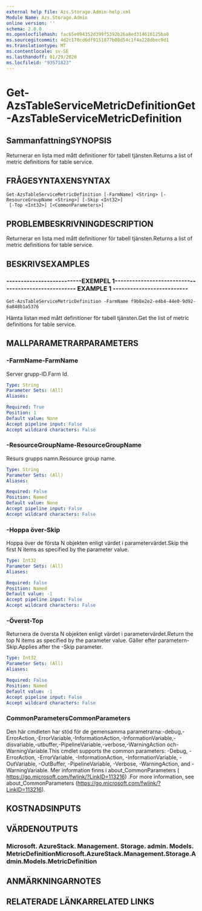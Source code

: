```yaml
---
external help file: Azs.Storage.Admin-help.xml
Module Name: Azs.Storage.Admin
online version: ''
schema: 2.0.0
ms.openlocfilehash: fac65e094352d399f5392b26a8ed314616125ba0
ms.sourcegitcommit: 4d2c178cd6df9151877b08d54c1f4a228dbec9d1
ms.translationtype: MT
ms.contentlocale: sv-SE
ms.lasthandoff: 01/29/2020
ms.locfileid: "93571823"
---
```

# <span data-ttu-id="c1635-101">Get-AzsTableServiceMetricDefinition</span><span class="sxs-lookup"><span data-stu-id="c1635-101">Get-AzsTableServiceMetricDefinition</span></span>

## <span data-ttu-id="c1635-102">Sammanfattning</span><span class="sxs-lookup"><span data-stu-id="c1635-102">SYNOPSIS</span></span>
<span data-ttu-id="c1635-103">Returnerar en lista med mått definitioner för tabell tjänsten.</span><span class="sxs-lookup"><span data-stu-id="c1635-103">Returns a list of metric definitions for table service.</span></span>

## <span data-ttu-id="c1635-104">FRÅGESYNTAXEN</span><span class="sxs-lookup"><span data-stu-id="c1635-104">SYNTAX</span></span>

```
Get-AzsTableServiceMetricDefinition [-FarmName] <String> [-ResourceGroupName <String>] [-Skip <Int32>]
 [-Top <Int32>] [<CommonParameters>]
```

## <span data-ttu-id="c1635-105">PROBLEMBESKRIVNING</span><span class="sxs-lookup"><span data-stu-id="c1635-105">DESCRIPTION</span></span>
<span data-ttu-id="c1635-106">Returnerar en lista med mått definitioner för tabell tjänsten.</span><span class="sxs-lookup"><span data-stu-id="c1635-106">Returns a list of metric definitions for table service.</span></span>

## <span data-ttu-id="c1635-107">BESKRIVS</span><span class="sxs-lookup"><span data-stu-id="c1635-107">EXAMPLES</span></span>

### <span data-ttu-id="c1635-108">--------------------------EXEMPEL 1--------------------------</span><span class="sxs-lookup"><span data-stu-id="c1635-108">-------------------------- EXAMPLE 1 --------------------------</span></span>
```
Get-AzsTableServiceMetricDefinition -FarmName f9b8e2e2-e4b4-44e0-9d92-6a848b1a5376
```

<span data-ttu-id="c1635-109">Hämta listan med mått definitioner för tabell tjänsten.</span><span class="sxs-lookup"><span data-stu-id="c1635-109">Get the list of metric definitions for table service.</span></span>

## <span data-ttu-id="c1635-110">MALLPARAMETRAR</span><span class="sxs-lookup"><span data-stu-id="c1635-110">PARAMETERS</span></span>

### <span data-ttu-id="c1635-111">-FarmName</span><span class="sxs-lookup"><span data-stu-id="c1635-111">-FarmName</span></span>
<span data-ttu-id="c1635-112">Server grupp-ID.</span><span class="sxs-lookup"><span data-stu-id="c1635-112">Farm Id.</span></span>

```yaml
Type: String
Parameter Sets: (All)
Aliases: 

Required: True
Position: 1
Default value: None
Accept pipeline input: False
Accept wildcard characters: False
```

### <span data-ttu-id="c1635-113">-ResourceGroupName</span><span class="sxs-lookup"><span data-stu-id="c1635-113">-ResourceGroupName</span></span>
<span data-ttu-id="c1635-114">Resurs grupps namn.</span><span class="sxs-lookup"><span data-stu-id="c1635-114">Resource group name.</span></span>

```yaml
Type: String
Parameter Sets: (All)
Aliases: 

Required: False
Position: Named
Default value: None
Accept pipeline input: False
Accept wildcard characters: False
```

### <span data-ttu-id="c1635-115">-Hoppa över</span><span class="sxs-lookup"><span data-stu-id="c1635-115">-Skip</span></span>
<span data-ttu-id="c1635-116">Hoppa över de första N objekten enligt värdet i parametervärdet.</span><span class="sxs-lookup"><span data-stu-id="c1635-116">Skip the first N items as specified by the parameter value.</span></span>

```yaml
Type: Int32
Parameter Sets: (All)
Aliases: 

Required: False
Position: Named
Default value: -1
Accept pipeline input: False
Accept wildcard characters: False
```

### <span data-ttu-id="c1635-117">-Överst</span><span class="sxs-lookup"><span data-stu-id="c1635-117">-Top</span></span>
<span data-ttu-id="c1635-118">Returnera de översta N objekten enligt värdet i parametervärdet.</span><span class="sxs-lookup"><span data-stu-id="c1635-118">Return the top N items as specified by the parameter value.</span></span>
<span data-ttu-id="c1635-119">Gäller efter parametern-Skip.</span><span class="sxs-lookup"><span data-stu-id="c1635-119">Applies after the -Skip parameter.</span></span>

```yaml
Type: Int32
Parameter Sets: (All)
Aliases: 

Required: False
Position: Named
Default value: -1
Accept pipeline input: False
Accept wildcard characters: False
```

### <span data-ttu-id="c1635-120">CommonParameters</span><span class="sxs-lookup"><span data-stu-id="c1635-120">CommonParameters</span></span>
<span data-ttu-id="c1635-121">Den här cmdleten har stöd för de gemensamma parametrarna:-debug,-ErrorAction,-ErrorVariable,-InformationAction,-InformationVariable,-disvariable,-utbuffer,-PipelineVariable,-verbose,-WarningAction och-WarningVariable.</span><span class="sxs-lookup"><span data-stu-id="c1635-121">This cmdlet supports the common parameters: -Debug, -ErrorAction, -ErrorVariable, -InformationAction, -InformationVariable, -OutVariable, -OutBuffer, -PipelineVariable, -Verbose, -WarningAction, and -WarningVariable.</span></span> <span data-ttu-id="c1635-122">Mer information finns i about_CommonParameters ( https://go.microsoft.com/fwlink/?LinkID=113216) .</span><span class="sxs-lookup"><span data-stu-id="c1635-122">For more information, see about_CommonParameters (https://go.microsoft.com/fwlink/?LinkID=113216).</span></span>

## <span data-ttu-id="c1635-123">KOSTNADS</span><span class="sxs-lookup"><span data-stu-id="c1635-123">INPUTS</span></span>

## <span data-ttu-id="c1635-124">VÄRDEN</span><span class="sxs-lookup"><span data-stu-id="c1635-124">OUTPUTS</span></span>

### <span data-ttu-id="c1635-125">Microsoft. AzureStack. Management. Storage. admin. Models. MetricDefinition</span><span class="sxs-lookup"><span data-stu-id="c1635-125">Microsoft.AzureStack.Management.Storage.Admin.Models.MetricDefinition</span></span>

## <span data-ttu-id="c1635-126">ANMÄRKNINGAR</span><span class="sxs-lookup"><span data-stu-id="c1635-126">NOTES</span></span>

## <span data-ttu-id="c1635-127">RELATERADE LÄNKAR</span><span class="sxs-lookup"><span data-stu-id="c1635-127">RELATED LINKS</span></span>

